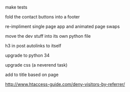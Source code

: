 make tests

fold the contact buttons into a footer

re-impliment single page app and animated page swaps

move the dev stuff into its own python file

h3 in post autolinks to itself

upgrade to python 34

upgrade css (a neverend task)

add to title based on page

http://www.htaccess-guide.com/deny-visitors-by-referrer/